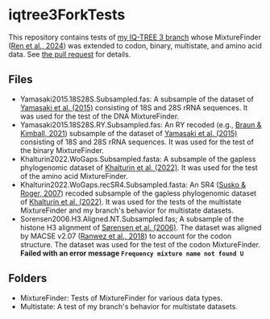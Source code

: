 # iqtree3ForkTests
This repository contains tests of [my IQ-TREE 3 branch](https://github.com/HS6986/iqtree3Fork/tree/feature/HS6986/extend-MixtureFinder) whose MixtureFinder ([Ren et al., 2024](https://doi.org/10.1093/molbev/msae264)) was extended to codon, binary, multistate, and amino acid data. See [the pull request](https://github.com/iqtree/iqtree3/pull/11) for details.

## Files
- Yamasaki2015.18S28S.Subsampled.fas: A subsample of the dataset of [Yamasaki et al. (2015)](https://doi.org/10.1186/s40851-015-0017-0) consisting of 18S and 28S rRNA sequences. It was used for the test of the DNA MixtureFinder.
- Yamasaki2015.18S28S.RY.Subsampled.fas: An RY recoded (e.g., [Braun & Kimball, 2021](https://doi.org/10.3390/birds2010001)) subsample of the dataset of [Yamasaki et al. (2015)](https://doi.org/10.1186/s40851-015-0017-0) consisting of 18S and 28S rRNA sequences. It was used for the test of the binary MixtureFinder.
- Khalturin2022.WoGaps.Subsampled.fasta: A subsample of the gapless phylogenomic dataset of [Khalturin et al. (2022)](https://doi.org/10.1126/sciadv.abo4400). It was used for the test of the amino acid MixtureFinder.
- Khalturin2022.WoGaps.recSR4.Subsampled.fasta: An SR4 ([Susko & Roger, 2007](https://doi.org/10.1093/molbev/msm144)) recoded subsample of the gapless phylogenomic dataset of [Khalturin et al. (2022)](https://doi.org/10.1126/sciadv.abo4400). It was used for the tests of the multistate MixtureFinder and my branch's behavior for multistate datasets.
- Sorensen2006.H3.Aligned.NT.Subsampled.fas; A subsample of the histone H3 alignment of [Sørensen et al. (2006)](https://doi.org/10.1111/j.1096-0031.2006.00085.x). The dataset was aligned by MACSE v2.07 ([Ranwez et al., 2018](https://doi.org/10.1093/molbev/msy159)) to account for the codon structure. The dataset was used for the test of the codon MixtureFinder.  
**Failed with an error message `Frequency mixture name not found U`**

## Folders
- MixtureFinder: Tests of MixtureFinder for various data types.
- Multistate: A test of my branch's behavior for multistate datasets.
